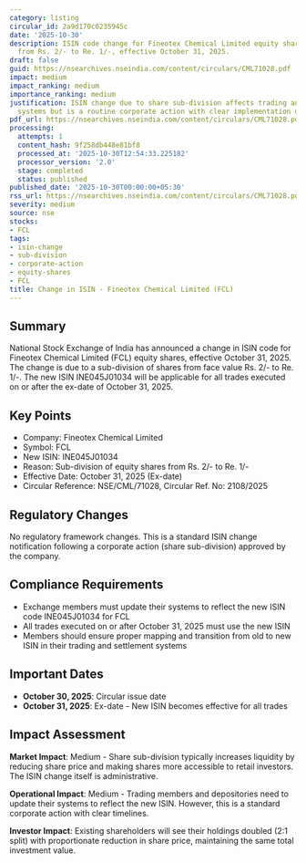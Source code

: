 ```yaml
---
category: listing
circular_id: 2a9d170c0235945c
date: '2025-10-30'
description: ISIN code change for Fineotex Chemical Limited equity shares due to sub-division
  from Rs. 2/- to Re. 1/-, effective October 31, 2025.
draft: false
guid: https://nsearchives.nseindia.com/content/circulars/CML71028.pdf
impact: medium
impact_ranking: medium
importance_ranking: medium
justification: ISIN change due to share sub-division affects trading and settlement
  systems but is a routine corporate action with clear implementation date
pdf_url: https://nsearchives.nseindia.com/content/circulars/CML71028.pdf
processing:
  attempts: 1
  content_hash: 9f258db448e81bf8
  processed_at: '2025-10-30T12:54:33.225182'
  processor_version: '2.0'
  stage: completed
  status: published
published_date: '2025-10-30T00:00:00+05:30'
rss_url: https://nsearchives.nseindia.com/content/circulars/CML71028.pdf
severity: medium
source: nse
stocks:
- FCL
tags:
- isin-change
- sub-division
- corporate-action
- equity-shares
- FCL
title: Change in ISIN - Fineotex Chemical Limited (FCL)
---
```


## Summary

National Stock Exchange of India has announced a change in ISIN code for Fineotex Chemical Limited (FCL) equity shares, effective October 31, 2025. The change is due to a sub-division of shares from face value Rs. 2/- to Re. 1/-. The new ISIN INE045J01034 will be applicable for all trades executed on or after the ex-date of October 31, 2025.

## Key Points

- Company: Fineotex Chemical Limited
- Symbol: FCL
- New ISIN: INE045J01034
- Reason: Sub-division of equity shares from Rs. 2/- to Re. 1/-
- Effective Date: October 31, 2025 (Ex-date)
- Circular Reference: NSE/CML/71028, Circular Ref. No: 2108/2025

## Regulatory Changes

No regulatory framework changes. This is a standard ISIN change notification following a corporate action (share sub-division) approved by the company.

## Compliance Requirements

- Exchange members must update their systems to reflect the new ISIN code INE045J01034 for FCL
- All trades executed on or after October 31, 2025 must use the new ISIN
- Members should ensure proper mapping and transition from old to new ISIN in their trading and settlement systems

## Important Dates

- **October 30, 2025**: Circular issue date
- **October 31, 2025**: Ex-date - New ISIN becomes effective for all trades

## Impact Assessment

**Market Impact**: Medium - Share sub-division typically increases liquidity by reducing share price and making shares more accessible to retail investors. The ISIN change itself is administrative.

**Operational Impact**: Medium - Trading members and depositories need to update their systems to reflect the new ISIN. However, this is a standard corporate action with clear timelines.

**Investor Impact**: Existing shareholders will see their holdings doubled (2:1 split) with proportionate reduction in share price, maintaining the same total investment value.